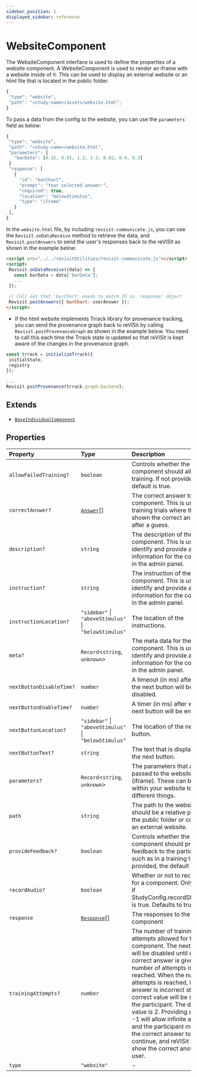 ```yaml
---
sidebar_position: 1
displayed_sidebar: reference
---
```


# WebsiteComponent

The WebsiteComponent interface is used to define the properties of a website component. A WebsiteComponent is used to render an iframe with a website inside of it. This can be used to display an external website or an html file that is located in the public folder.

```js
{
 "type": "website",
 "path": "<study-name>/assets/website.html",
}
```

To pass a data from the config to the website, you can use the `parameters` field as below:

```js
{
 "type": "website",
 "path": "<study-name>/website.html",
 "parameters": {
   "barData": [0.32, 0.01, 1.2, 1.3, 0.82, 0.4, 0.3]
 }
 "response": [
   {
     "id": "barChart",
     "prompt": "Your selected answer:",
     "required": true,
     "location": "belowStimulus",
     "type": "iframe"
   }
 ],
}
```
In the `website.html` file, by including `revisit-communicate.js`, you can use the `Revisit.onDataReceive` method to retrieve the data, and `Revisit.postAnswers` to send the user's responses back to the reVISit as shown in the example below:

```html
<script src="../../revisitUtilities/revisit-communicate.js"></script>
<script>
 Revisit.onDataReceive((data) => {
   const barData = data['barData'];
   ...
 });

 // Call out that 'barChart' needs to match ID in 'response' object
 Revisit.postAnswers({ barChart: userAnswer });
</script>
```

 * If the html website implements Trrack library for provenance tracking, you can send the provenance graph back to reVISit by calling `Revisit.postProvenanceGraph` as shown in the example below. You need to call this each time the Trrack state is updated so that reVISit is kept aware of the changes in the provenance graph.

```js
const trrack = initializeTrrack({
 initialState,
 registry
});

...
Revisit.postProvenance(trrack.graph.backend);
```

## Extends

- [`BaseIndividualComponent`](BaseIndividualComponent.md)

## Properties

| Property | Type | Description | Inherited from |
| :------ | :------ | :------ | :------ |
| `allowFailedTraining?` | `boolean` | Controls whether the component should allow failed training. If not provided, the default is true. | [`BaseIndividualComponent`](BaseIndividualComponent.md).`allowFailedTraining` |
| `correctAnswer?` | [`Answer`](Answer.md)[] | The correct answer to the component. This is used for training trials where the user is shown the correct answer after a guess. | [`BaseIndividualComponent`](BaseIndividualComponent.md).`correctAnswer` |
| `description?` | `string` | The description of the component. This is used to identify and provide additional information for the component in the admin panel. | [`BaseIndividualComponent`](BaseIndividualComponent.md).`description` |
| `instruction?` | `string` | The instruction of the component. This is used to identify and provide additional information for the component in the admin panel. | [`BaseIndividualComponent`](BaseIndividualComponent.md).`instruction` |
| `instructionLocation?` | `"sidebar"` \| `"aboveStimulus"` \| `"belowStimulus"` | The location of the instructions. | [`BaseIndividualComponent`](BaseIndividualComponent.md).`instructionLocation` |
| `meta?` | `Record`\<`string`, `unknown`\> | The meta data for the component. This is used to identify and provide additional information for the component in the admin panel. | [`BaseIndividualComponent`](BaseIndividualComponent.md).`meta` |
| `nextButtonDisableTime?` | `number` | A timeout (in ms) after which the next button will be disabled. | [`BaseIndividualComponent`](BaseIndividualComponent.md).`nextButtonDisableTime` |
| `nextButtonEnableTime?` | `number` | A timer (in ms) after which the next button will be enabled. | [`BaseIndividualComponent`](BaseIndividualComponent.md).`nextButtonEnableTime` |
| `nextButtonLocation?` | `"sidebar"` \| `"aboveStimulus"` \| `"belowStimulus"` | The location of the next button. | [`BaseIndividualComponent`](BaseIndividualComponent.md).`nextButtonLocation` |
| `nextButtonText?` | `string` | The text that is displayed on the next button. | [`BaseIndividualComponent`](BaseIndividualComponent.md).`nextButtonText` |
| `parameters?` | `Record`\<`string`, `unknown`\> | The parameters that are passed to the website (iframe). These can be used within your website to render different things. | - |
| `path` | `string` | The path to the website. This should be a relative path from the public folder or could be an external website. | - |
| `provideFeedback?` | `boolean` | Controls whether the component should provide feedback to the participant, such as in a training trial. If not provided, the default is false. | [`BaseIndividualComponent`](BaseIndividualComponent.md).`provideFeedback` |
| `recordAudio?` | `boolean` | Whether or not to record audio for a component. Only relevant if StudyConfig.recordStudyAudio is true. Defaults to true. | [`BaseIndividualComponent`](BaseIndividualComponent.md).`recordAudio` |
| `response` | [`Response`](../type-aliases/Response.md)[] | The responses to the component | [`BaseIndividualComponent`](BaseIndividualComponent.md).`response` |
| `trainingAttempts?` | `number` | The number of training attempts allowed for the component. The next button will be disabled until either the correct answer is given or the number of attempts is reached. When the number of attempts is reached, if the answer is incorrect still, the correct value will be shown to the participant. The default value is 2. Providing a value of -1 will allow infinite attempts and the participant must enter the correct answer to continue, and reVISit will not show the correct answer to the user. | [`BaseIndividualComponent`](BaseIndividualComponent.md).`trainingAttempts` |
| `type` | `"website"` | - | - |
